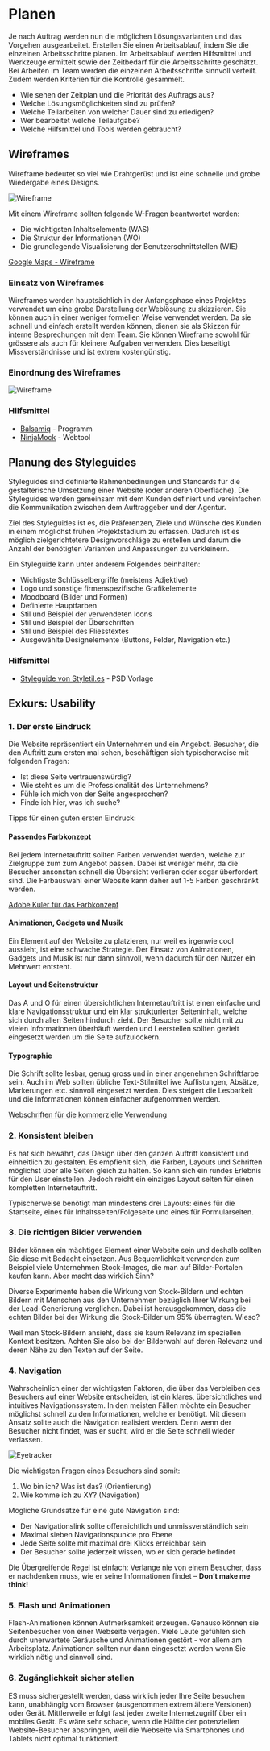 # Planen
Je nach Auftrag werden nun die möglichen Lösungsvarianten und das Vorgehen ausgearbeitet. Erstellen Sie einen Arbeitsablauf, indem Sie die einzelnen Arbeitsschritte planen. Im Arbeitsablauf werden Hilfsmittel und Werkzeuge ermittelt sowie der Zeitbedarf für die Arbeitsschritte geschätzt. Bei Arbeiten im Team werden die einzelnen Arbeitsschritte sinnvoll verteilt. Zudem werden Kriterien für die Kontrolle gesammelt. 

* Wie sehen der Zeitplan und die Priorität des Auftrags aus? 
* Welche Lösungsmöglichkeiten sind zu prüfen? 
* Welche Teilarbeiten von welcher Dauer sind zu erledigen? 
* Wer bearbeitet welche Teilaufgabe? 
* Welche Hilfsmittel und Tools werden gebraucht?

## Wireframes
Wireframe bedeutet so viel wie Drahtgerüst und ist eine schnelle und grobe Wiedergabe eines Designs. 

![Wireframe](res/wireframe.jpg)

Mit einem Wireframe sollten folgende W-Fragen beantwortet werden:
* Die wichtigsten Inhaltselemente (WAS)
* Die Struktur der Informationen (WO)
* Die grundlegende Visualisierung der Benutzerschnittstellen (WIE)

[Google Maps - Wireframe](https://www.google.ch/maps/place/ICT+Berufsbildung+Zentralschweiz/@47.0715163,8.3465601,17z/data=!3m1!4b1!4m5!3m4!1s0x478ffc03f44a7433:0xa693809437ac2778!8m2!3d47.0715127!4d8.3487488)

### Einsatz von Wireframes
Wireframes werden hauptsächlich in der Anfangsphase eines Projektes verwendet um eine grobe Darstellung der Weblösung zu skizzieren. Sie können auch in einer weniger formellen Weise verwendet werden. Da sie schnell und einfach erstellt werden können, dienen sie als Skizzen für interne Besprechungen mit dem Team. Sie können Wireframe sowohl für grössere als auch für kleinere Aufgaben verwenden. Dies beseitigt Missverständnisse und ist extrem kostengünstig.

### Einordnung des Wireframes
![Wireframe](res/unterschied-wireframe-mockup.png)

### Hilfsmittel
* [Balsamiq](https://balsamiq.com/download/) - Programm
* [NinjaMock](https://ninjamock.com/) - Webtool

## Planung des Styleguides
Styleguides sind definierte Rahmenbedinungen und Standards für die gestalterische Umsetzung einer Website (oder anderen Oberfläche). Die Styleguides werden gemeinsam mit dem Kunden definiert und vereinfachen die Kommunikation zwischen dem Auftraggeber und der Agentur. 

Ziel des Styleguides ist es, die Präferenzen, Ziele und Wünsche des Kunden in einem möglichst frühen Projektstadium zu erfassen. Dadurch ist es möglich zielgerichtetere Designvorschläge zu erstellen und darum die Anzahl der benötigten Varianten und Anpassungen zu verkleinern.

Ein Styleguide kann unter anderem Folgendes beinhalten:
* Wichtigste Schlüsselbergriffe (meistens Adjektive)
* Logo und sonstige firmenspezifische Grafikelemente
* Moodboard (Bilder und Formen)
* Definierte Hauptfarben
* Stil und Beispiel der verwendeten Icons
* Stil und Beispiel der Überschriften
* Stil und Beispiel des Fliesstextes
* Ausgewählte Designelemente (Buttons, Felder, Navigation etc.)

### Hilfsmittel
* [Styleguide von Styletil.es](http://styletil.es/downloads/Style_Tile_Template.psd.zip) - PSD Vorlage

## Exkurs: Usability

### 1. Der erste Eindruck
Die Website repräsentiert ein Unternehmen und ein Angebot. Besucher, die den Auftritt zum ersten mal sehen, beschäftigen sich typischerweise mit folgenden Fragen:
* Ist diese Seite vertrauenswürdig?
* Wie steht es um die Professionalität des Unternehmens?
* Fühle ich mich von der Seite angesprochen?
* Finde ich hier, was ich suche?

Tipps für einen guten ersten Eindruck:
#### Passendes Farbkonzept
Bei jedem Internetauftritt sollten Farben verwendet werden, welche zur Zielgruppe zum zum Angebot passen. Dabei ist weniger mehr, da die Besucher ansonsten schnell die Übersicht verlieren oder sogar überfordert sind. Die Farbauswahl einer Website kann daher auf 1-5 Farben geschränkt werden.

[Adobe Kuler für das Farbkonzept](https://color.adobe.com/)

#### Animationen, Gadgets und Musik
Ein Element auf der Website zu platzieren, nur weil es irgenwie cool aussieht, ist eine schwache Strategie. Der Einsatz von Animationen, Gadgets und Musik ist nur dann sinnvoll, wenn dadurch für den Nutzer ein Mehrwert entsteht.

#### Layout und Seitenstruktur
Das A und O für einen übersichtlichen Internetauftritt ist einen einfache und klare Navigationsstruktur und ein klar strukturierter Seiteninhalt, welche sich durch allen Seiten hindurch zieht. Der Besucher sollte nicht mit zu vielen Informationen überhäuft werden und Leerstellen sollten gezielt eingesetzt werden um die Seite aufzulockern.

#### Typographie
Die Schrift sollte lesbar, genug gross und in einer angenehmen Schriftfarbe sein. Auch im Web sollten  übliche Text-Stilmittel iwe Auflistungen, Absätze, Markerungen etc. sinnvoll eingesetzt werden. Dies steigert die Lesbarkeit und die Informationen können einfacher aufgenommen werden.

[Webschriften für die kommerzielle Verwendung](https://fonts.google.com/)

### 2. Konsistent bleiben
Es hat sich bewährt, das Design über den ganzen Auftritt konsistent und einheitlich zu gestalten. Es empfiehlt sich, die Farben, Layouts und Schriften möglichst über alle Seiten gleich zu halten. So kann sich ein rundes Erlebnis für den User einstellen. Jedoch reicht ein einziges Layout selten für einen kompletten Internetauftritt.

Typischerweise benötigt man mindestens drei Layouts: eines für die Startseite, eines für Inhaltsseiten/Folgeseite und eines für Formularseiten.

### 3. Die richtigen Bilder verwenden
Bilder können ein mächtiges Element einer Website sein und deshalb sollten Sie diese mit Bedacht einsetzen. Aus Bequemlichkeit verwenden zum Beispiel viele Unternehmen Stock-Images, die man auf Bilder-Portalen kaufen kann. Aber macht das wirklich Sinn?

Diverse Experimente haben die Wirkung von Stock-Bildern und echten Bildern mit Menschen aus den Unternehmen bezüglich Ihrer Wirkung bei der Lead-Generierung verglichen. Dabei ist herausgekommen, dass die echten Bilder bei der Wirkung die Stock-Bilder um 95% überragten. Wieso?

Weil man Stock-Bildern ansieht, dass sie kaum Relevanz im speziellen Kontext besitzen. Achten Sie also bei der Bilderwahl auf deren Relevanz und deren Nähe zu den Texten auf der Seite.

### 4. Navigation
Wahrscheinlich einer der wichtigsten Faktoren, die über das Verbleiben des Besuchers auf einer Website entscheiden, ist ein klares, übersichtliches und intuitives Navigationssystem. In den meisten Fällen möchte ein Besucher möglichst schnell zu den Informationen, welche er benötigt. Mit diesem Ansatz sollte auch die Navigation realisiert werden. Denn wenn der Besucher nicht findet, was er sucht, wird er die Seite schnell wieder verlassen.

![Eyetracker](res/eyetracker.jpg)

Die wichtigsten Fragen eines Besuchers sind somit: 

1. Wo bin ich? Was ist das? (Orientierung)	
1. Wie komme ich zu XY?	(Navigation)

Mögliche Grundsätze für eine gute Navigation sind:
* Der Navigationslink sollte offensichtlich und unmissverständlich sein
* Maximal sieben Navigationspunkte pro Ebene
* Jede Seite sollte mit maximal drei Klicks erreichbar sein
* Der Besucher sollte jederzeit wissen, wo er sich gerade befindet

Die Übergreifende Regel ist einfach: Verlange nie von einem Besucher, dass er nachdenken muss, wie er seine Informationen findet – **Don’t make me think!**

### 5. Flash und Animationen
Flash-Animationen können Aufmerksamkeit erzeugen. Genauso können sie Seitenbesucher von einer Webseite verjagen. Viele Leute  gefühlen sich durch unerwartete Geräusche und Animationen gestört - vor allem am Arbeitsplatz. Animationen sollten nur dann eingesetzt werden wenn Sie wirklich nötig und sinnvoll sind.

### 6. Zugänglichkeit sicher stellen
ES muss sichergestellt werden, dass wirklich jeder Ihre Seite besuchen kann, unabhängig vom Browser (ausgenommen extrem ältere Versionen) oder Gerät. Mittlerweile erfolgt fast jeder zweite Internetzugriff über ein mobiles Gerät. Es wäre sehr schade, wenn die Hälfte der potenziellen Website-Besucher abspringen, weil die Webseite via Smartphones und Tablets nicht optimal funktioniert.
